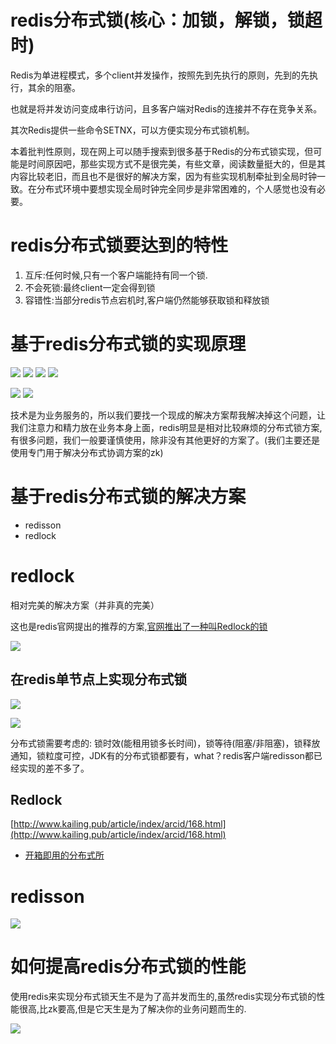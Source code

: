 # redis分布式锁(核心：加锁，解锁，锁超时)

Redis为单进程模式，多个client并发操作，按照先到先执行的原则，先到的先执行，其余的阻塞。

也就是将并发访问变成串行访问，且多客户端对Redis的连接并不存在竞争关系。

其次Redis提供一些命令SETNX，可以方便实现分布式锁机制。

本着批判性原则，现在网上可以随手搜索到很多基于Redis的分布式锁实现，但可能是时间原因吧，那些实现方式不是很完美，有些文章，阅读数量挺大的，但是其内容比较老旧，而且也不是很好的解决方案，因为有些实现机制牵扯到全局时钟一致。在分布式环境中要想实现全局时钟完全同步是非常困难的，个人感觉也没有必要。

# redis分布式锁要达到的特性

1. 互斥:任何时候,只有一个客户端能持有同一个锁.
2. 不会死锁:最终client一定会得到锁
3. 容错性:当部分redis节点宕机时,客户端仍然能够获取锁和释放锁

# 基于redis分布式锁的实现原理

![](../pics/误删问题01.png)
![](../pics/误删问题02.png)
![](../pics/误删问题03.png)
![](../pics/误删问题04.png)

![](../pics/redis分布式锁的问题.png)
![](../pics/redis分布式锁的问题02.png)

技术是为业务服务的，所以我们要找一个现成的解决方案帮我解决掉这个问题，让我们注意力和精力放在业务本身上面，redis明显是相对比较麻烦的分布式锁方案,有很多问题，我们一般要谨慎使用，除非没有其他更好的方案了。(我们主要还是使用专门用于解决分布式协调方案的zk)

# 基于redis分布式锁的解决方案

- redisson
- redlock

# redlock

相对完美的解决方案（并非真的完美）

这也是redis官网提出的推荐的方案,[官网推出了一种叫Redlock的锁](https://redis.io/topics/distlock)

![](../pics/安全和可靠性保证.png)

## 在redis单节点上实现分布式锁

![](../pics/采用单实例的正确实现01.png)

![](../pics/采用单实例的正确实现02.png)

分布式锁需要考虑的: 锁时效(能租用锁多长时间)，锁等待(阻塞/非阻塞)，锁释放通知，锁粒度可控，JDK有的分布式锁都要有，what？redis客户端redisson都已经实现的差不多了。

## Redlock

[http://www.kailing.pub/article/index/arcid/168.html](http://www.kailing.pub/article/index/arcid/168.html)

- [开箱即用的分布式所](https://github.com/kekingcn/spring-boot-klock-starter)

# redisson

![](../pics/redisson分布式锁的实现原理.png)

# 如何提高redis分布式锁的性能

使用redis来实现分布式锁天生不是为了高并发而生的,虽然redis实现分布式锁的性能很高,比zk要高,但是它天生是为了解决你的业务问题而生的.

![](../pics/并发性能提高10倍的-高并发分布式锁解决方案.png)